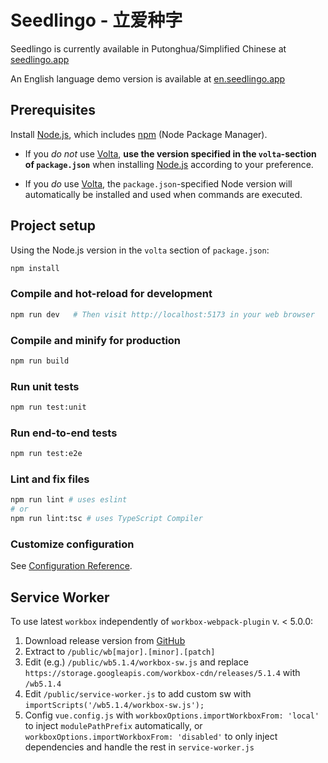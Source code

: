 # Seedlingo - 立爱种字

Seedlingo is currently available in Putonghua/Simplified Chinese at
[seedlingo.app](https://seedlingo.app)

An English language demo version is available at
[en.seedlingo.app](https://en.seedlingo.app)

## Prerequisites

Install [Node.js](https://nodejs.org),
which includes [npm](https://www.npmjs.com/get-npm) (Node Package Manager).

- If you *do not* use [Volta](https://volta.sh/),
  **use the version specified in the `volta`-section of `package.json`**
  when installing [Node.js](https://nodejs.org) according to your preference.

- If you *do* use [Volta](https://volta.sh/),
  the `package.json`-specified Node version
  will automatically be installed and used
  when commands are executed.

## Project setup

Using the Node.js version in the `volta` section of `package.json`:

```sh
npm install
```

### Compile and hot-reload for development

```sh
npm run dev   # Then visit http://localhost:5173 in your web browser
```

### Compile and minify for production

```sh
npm run build
```

### Run unit tests

```sh
npm run test:unit
```

### Run end-to-end tests

```sh
npm run test:e2e
```

### Lint and fix files

```sh
npm run lint # uses eslint
# or
npm run lint:tsc # uses TypeScript Compiler
```

### Customize configuration

See [Configuration Reference](https://cli.vuejs.org/config/).

## Service Worker

To use latest `workbox` independently of `workbox-webpack-plugin` v. < 5.0.0:

1. Download release version from
   [GitHub](https://github.com/GoogleChrome/workbox/releases/latest)
2. Extract to `/public/wb[major].[minor].[patch]`
3. Edit (e.g.) `/public/wb5.1.4/workbox-sw.js`
   and replace `https://storage.googleapis.com/workbox-cdn/releases/5.1.4`
   with `/wb5.1.4`
4. Edit `/public/service-worker.js` to add custom sw
   with `importScripts('/wb5.1.4/workbox-sw.js');`
5. Config `vue.config.js` with `workboxOptions.importWorkboxFrom: 'local'`
   to inject `modulePathPrefix` automatically,
   or `workboxOptions.importWorkboxFrom: 'disabled'`
   to only inject dependencies and handle the rest in `service-worker.js`
